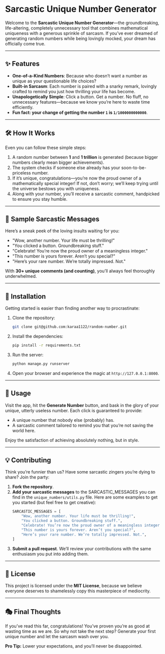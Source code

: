 # Sarcastic Unique Number Generator

Welcome to the **Sarcastic Unique Number Generator**—the groundbreaking, life-altering, completely unnecessary tool that combines mathematical uniqueness with a generous sprinkle of sarcasm. If you’ve ever dreamed of generating random numbers while being lovingly mocked, your dream has officially come true.

---

## ✨ Features

- **One-of-a-Kind Numbers**: Because who doesn’t want a number as unique as your questionable life choices?
- **Built-in Sarcasm**: Each number is paired with a snarky remark, lovingly crafted to remind you just how thrilling your life has become.
- **Unapologetically Simple**: Click a button. Get a number. No fluff, no unnecessary features—because we know you’re here to waste time efficiently.
- **Fun fact: your change of getting the number `1` is `1/1000000000000`**.
---

## 🛠️ How It Works

Even you can follow these simple steps:

1. A random number between **1** and **1 trillion** is generated (because bigger numbers clearly mean bigger achievements).
2. The system checks if someone else already has your soon-to-be-priceless number.
3. If it’s unique, congratulations—you’re now the proud owner of a mathematically special integer! If not, don’t worry; we’ll keep trying until the universe bestows you with uniqueness.
4. Along with your number, you’ll receive a sarcastic comment, handpicked to ensure you stay humble.

---

## 🤌 Sample Sarcastic Messages

Here’s a sneak peek of the loving insults waiting for you:

- "Wow, another number. Your life must be thrilling!"
- "You clicked a button. Groundbreaking stuff."
- "Celebrate! You’re now the proud owner of a meaningless integer."
- "This number is yours forever. Aren’t you special?"
- "Here’s your rare number. We’re totally impressed. Not."

With **30+ unique comments (and counting)**, you’ll always feel thoroughly underwhelmed.

---

## 🚀 Installation

Getting started is easier than finding another way to procrastinate:

1. Clone the repository:
   ```sh
   git clone git@github.com:karaa1122/random-number.git
   ```

2. Install the dependencies:
   ```sh
   pip install -r requirements.txt
   ```

3. Run the server:
   ```sh
   python manage.py runserver
   ```

4. Open your browser and experience the magic at `http://127.0.0.1:8000`.

---

## 🎉 Usage

Visit the app, hit the **Generate Number** button, and bask in the glory of your unique, utterly useless number. Each click is guaranteed to provide:

- A unique number that nobody else (probably) has.
- A sarcastic comment tailored to remind you that you’re not saving the world here.

Enjoy the satisfaction of achieving absolutely nothing, but in style.

---

## 💡 Contributing

Think you’re funnier than us? Have some sarcastic zingers you’re dying to share? Join the party:

1. **Fork the repository**.
2. **Add your sarcastic messages** to the SARCASTIC_MESSAGES you can find in the `unique_numbers/utils.py` file. Here are some examples to get you started (but feel free to get creative):
   ```python
   SARCASTIC_MESSAGES = [
       "Wow, another number. Your life must be thrilling!",
       "You clicked a button. Groundbreaking stuff.",
       "Celebrate! You’re now the proud owner of a meaningless integer.",
       "This number is yours forever. Aren’t you special?",
       "Here’s your rare number. We’re totally impressed. Not.",
   ]
   ```
3. **Submit a pull request**. We’ll review your contributions with the same enthusiasm you put into adding them.

---

## 📝 License

This project is licensed under the **MIT License**, because we believe everyone deserves to shamelessly copy this masterpiece of mediocrity.

---

## 🎭 Final Thoughts

If you’ve read this far, congratulations! You’ve proven you’re as good at wasting time as we are. So why not take the next step? Generate your first unique number and let the sarcasm wash over you. 

**Pro Tip:** Lower your expectations, and you’ll never be disappointed.
